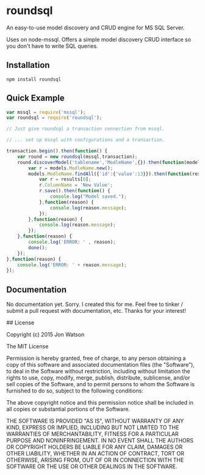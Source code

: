 # roundsql

An easy-to-use model discovery and CRUD engine for MS SQL Server.

Uses on node-mssql. Offers a simple model discovery CRUD interface so you don't have to write SQL queries.

## Installation

    npm install roundsql

## Quick Example

```javascript
var mssql = require('mssql'); 
var roundsql = require('roundsql'); 

// Just give roundsql a transaction connection from mssql.

// ... set up mssql with configurations and a transaction.

transaction.begin().then(function() {
    var round = new roundsql(mssql,transaction);
    round.discoverModel('tablename','ModleName',{}).then(function(models) {
        var r = models.ModleName.new();
        models.ModleName.findAll({'id':{'value':13}}).then(function(results) {
            var r = results[0];
            r.ColumnName = 'New Value';
            r.save().then(function() {
                console.log("Model saved.");
            },function(reason) {
                console.log(reason.message);
            });
        },function(reason) {
            console.log(reason.message);
        });
    },function(reason) {
        console.log('ERROR: ' , reason);
        done();
    });
},function(reason) {
    console.log('ERROR: ' + reason.message);
});

```

## Documentation

No documentation yet. Sorry. I created this for me. Feel free to tinker / submit a pull request with documentation, etc. Thanks for your interest!

<a name="license" />
## License

Copyright (c) 2015 Jon Watson

The MIT License

Permission is hereby granted, free of charge, to any person obtaining a copy of this software and associated documentation files (the "Software"), to deal in the Software without restriction, including without limitation the rights to use, copy, modify, merge, publish, distribute, sublicense, and/or sell copies of the Software, and to permit persons to whom the Software is furnished to do so, subject to the following conditions:

The above copyright notice and this permission notice shall be included in all copies or substantial portions of the Software.

THE SOFTWARE IS PROVIDED "AS IS", WITHOUT WARRANTY OF ANY KIND, EXPRESS OR IMPLIED, INCLUDING BUT NOT LIMITED TO THE WARRANTIES OF MERCHANTABILITY, FITNESS FOR A PARTICULAR PURPOSE AND NONINFRINGEMENT. IN NO EVENT SHALL THE AUTHORS OR COPYRIGHT HOLDERS BE LIABLE FOR ANY CLAIM, DAMAGES OR OTHER LIABILITY, WHETHER IN AN ACTION OF CONTRACT, TORT OR OTHERWISE, ARISING FROM, OUT OF OR IN CONNECTION WITH THE SOFTWARE OR THE USE OR OTHER DEALINGS IN THE SOFTWARE.
